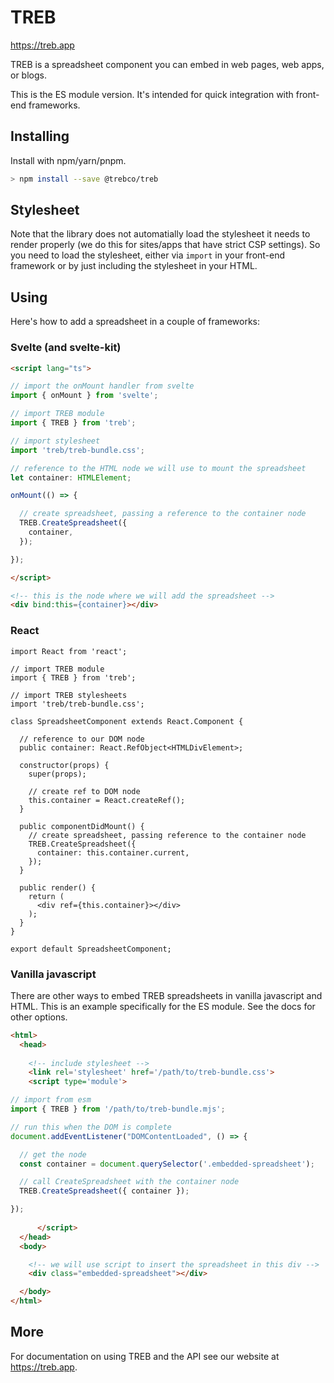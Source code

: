 
# TREB

https://treb.app

TREB is a spreadsheet component you can embed in web pages, web apps, or blogs.

This is the ES module version. It's intended for quick integration with 
front-end frameworks.

## Installing

Install with npm/yarn/pnpm.

```sh
> npm install --save @trebco/treb
```

## Stylesheet

Note that the library does not automatially load the stylesheet it needs to 
render properly (we do this for sites/apps that have strict CSP settings). So
you need to load the stylesheet, either via `import` in your front-end 
framework or by just including the stylesheet in your HTML.

## Using 

Here's how to add a spreadsheet in a couple of frameworks:

### Svelte (and svelte-kit)

```html
<script lang="ts">

// import the onMount handler from svelte
import { onMount } from 'svelte';

// import TREB module
import { TREB } from 'treb';

// import stylesheet
import 'treb/treb-bundle.css';

// reference to the HTML node we will use to mount the spreadsheet
let container: HTMLElement;

onMount(() => {

  // create spreadsheet, passing a reference to the container node
  TREB.CreateSpreadsheet({
    container,
  });

});

</script>

<!-- this is the node where we will add the spreadsheet -->
<div bind:this={container}></div>

```

### React


```tsx
import React from 'react';

// import TREB module
import { TREB } from 'treb';

// import TREB stylesheets
import 'treb/treb-bundle.css';

class SpreadsheetComponent extends React.Component {

  // reference to our DOM node
  public container: React.RefObject<HTMLDivElement>;

  constructor(props) {
    super(props);

    // create ref to DOM node
    this.container = React.createRef();
  }

  public componentDidMount() {
    // create spreadsheet, passing reference to the container node
    TREB.CreateSpreadsheet({ 
      container: this.container.current,
    });
  }

  public render() {
    return (
      <div ref={this.container}></div>
    );
  }
}

export default SpreadsheetComponent;
```

### Vanilla javascript

There are other ways to embed TREB spreadsheets in vanilla javascript and 
HTML. This is an example specifically for the ES module. See the docs for 
other options.

```html
<html>
  <head>
    
    <!-- include stylesheet -->
    <link rel='stylesheet' href='/path/to/treb-bundle.css'>
    <script type='module'>

// import from esm
import { TREB } from '/path/to/treb-bundle.mjs';

// run this when the DOM is complete
document.addEventListener("DOMContentLoaded", () => {

  // get the node
  const container = document.querySelector('.embedded-spreadsheet');

  // call CreateSpreadsheet with the container node
  TREB.CreateSpreadsheet({ container });

});
      
      </script>
  </head>
  <body>

    <!-- we will use script to insert the spreadsheet in this div -->
    <div class="embedded-spreadsheet"></div>

  </body>
</html>
```

## More

For documentation on using TREB and the API see our website at https://treb.app.




